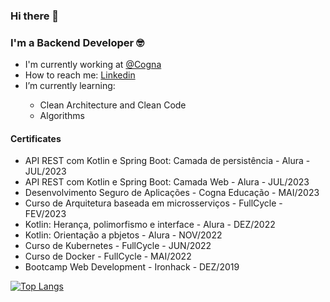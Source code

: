 ### Hi there 👋

<h3>I'm a Backend Developer 🤓</h3>

<ul>
  <li>I'm currently working at <a href="https://www.cogna.com.br/">@Cogna</a></li>
  <li>How to reach me: <a href="https://www.linkedin.com/in/nadia-nami-abe/">Linkedin</a></li>
  <li>I’m currently learning:</li>
    <ul>
      <li>Clean Architecture and Clean Code</li>
      <li>Algorithms</li>
    </ul>
</ul>

<h4>Certificates</h4>
<ul>
  <li>API REST com Kotlin e Spring Boot: Camada de persistência - Alura - JUL/2023</li>
  <li>API REST com Kotlin e Spring Boot: Camada Web - Alura - JUL/2023</li>
  <li>Desenvolvimento Seguro de Aplicações - Cogna Educação - MAI/2023</li>
  <li>Curso de Arquitetura baseada em microsserviços - FullCycle - FEV/2023</li>
  <li>Kotlin: Herança, polimorfismo e interface - Alura - DEZ/2022</li>
  <li>Kotlin: Orientação a pbjetos - Alura - NOV/2022</li>
  <li>Curso de Kubernetes - FullCycle - JUN/2022</li>
  <li>Curso de Docker - FullCycle - MAI/2022</li>
  <li>Bootcamp Web Development - Ironhack - DEZ/2019</li>
</ul>

<!--
**nadianamiabe/nadianamiabe** is a ✨ _special_ ✨ repository because its `README.md` (this file) appears on your GitHub profile.

Here are some ideas to get you started:

- 🔭 I’m currently working on ...
- 🌱 I’m currently learning ...
- 👯 I’m looking to collaborate on ...
- 🤔 I’m looking for help with ...
- 💬 Ask me about ...
- 📫 How to reach me: ...
- 😄 Pronouns: ...
- ⚡ Fun fact: ...
-->

[![Top Langs](https://github-readme-stats.vercel.app/api/top-langs/?username=nadianamiabe&layout=compact&theme=tokyonight)](https://github.com/anuraghazra/github-readme-stats)
